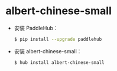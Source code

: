 # albert-chinese-small
* 安装 PaddleHub：

    ```bash
    $ pip install --upgrade paddlehub
    ```

* 安装 albert-chinese-small：

    ```bash
    $ hub install albert-chinese-small
    ```
